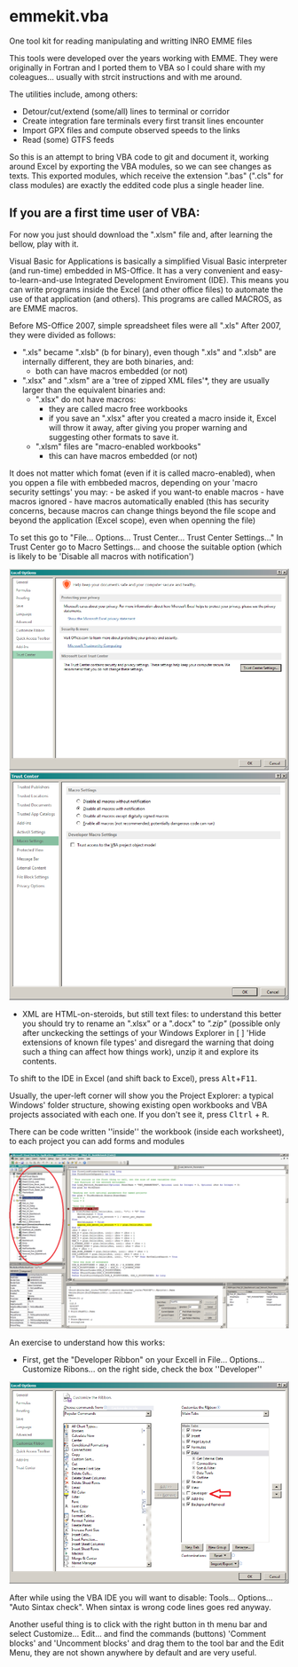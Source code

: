 # emmekit.vba
One tool kit for reading manipulating and writting INRO EMME files

This tools were developed over the years working with EMME. They were originally in Fortran and I ported them to VBA so I could share with my coleagues... usually with strcit instructions and with me around.

The utilities include, among others:
- Detour/cut/extend (some/all) lines to terminal or corridor
- Create integration fare terminals every first transit lines encounter 
- Import GPX files and compute observed speeds to the links
- Read (some) GTFS feeds

So this is an attempt to bring VBA code to git and document it, working around Excel by exporting the VBA modules, so we can see changes as texts.
This exported modules, which receive the extension ".bas" (".cls" for class modules) are exactly the eddited code plus a single header line.


## If you are a first time user of VBA:

For now you just should download the ".xlsm" file and, after learning the bellow, play with it.

Visual Basic for Applications is basically a simplified Visual Basic interpreter (and run-time) embedded in MS-Office.
It has a very convenient and easy-to-learn-and-use Integrated Development Enviroment (IDE). This means you can write programs inside
 the Excel (and other office files) to automate the use of that application (and others). This programs are called MACROS, as are EMME macros.

Before MS-Office 2007, simple spreadsheet files were all ".xls"  After 2007, they were divided as follows:
- ".xls" became ".xlsb" (b for binary), even though ".xls" and ".xlsb" are internally different, they are both binaries, and:
	- both can have macros embedded (or not)
- ".xlsx" and ".xlsm" are a 'tree of zipped XML files'*, they are usually larger than the equivalent binaries and:
	- ".xlsx" do not have macros:
		- they are called macro free workbooks
		- if you save an ".xlsx" after you created a macro inside it, Excel will throw it away, after giving you proper warning and suggesting other formats to save it.
	- ".xlsm" files are "macro-enabled workbooks"
		- this can have macros embedded (or not)
		
It does not matter which fomat (even if it is called macro-enabled), when you oppen a file with embbeded macros, depending on your 'macro security settings' you may:
	- be asked if you want-to enable macros
	- have macros ignored
	- have macros automatically enabled (this has security concerns, because macros can change things beyond the file scope and beyond the application (Excel scope),
 even when openning the file)

To set this go to "File... Options... Trust Center... Trust Center Settings..." In Trust Center go to Macro Settings... and choose the suitable option
(which is likely to be 'Disable all macros with notification')

![Screeen of Excel Options to Trust Center](/assets/Screeen_Excel_options_TrustCenter.png)
![Screeen of Excel options in Trust Center Macros Settings](/assets/Screen_Office_Trust_Center.png)



* XML are HTML-on-steroids, but still text files: to understand this better you should try to rename an ".xlsx" or a ".docx" to _".zip"_ 
(possible only after unckecking the settings of your Windows Explorer in \[ \] 'Hide extensions of known file types' and disregard the warning 
that doing such a thing can affect how things work), unzip it and explore its contents.



To shift to the IDE in Excel (and shift back to Excel), press <kbd>Alt</kbd>+<kbd>F11</kbd>.

Usually, the uper-left corner will show you the Project Explorer: a typical Windows' folder structure,
 showing existing open workbooks and VBA projects associated with each one. If you don't see it, press  <kbd>Cltrl</kbd> + <kbd>R</kbd>.

There can be code written ''inside'' the workbook (inside each worksheet), to each project you can add forms and modules

![Screenshot_Project_Explorer](/assets/Screeen_Project_Explorer.png)

An exercise to understand how this works:

- First, get the "Developer Ribbon" on your Excell
in File... Options... Customize Ribons... on the right side, check the box ''Developer''

![Screenshot_Excel_options](/assets/Screeen_Excel_options.png)


After while using the VBA IDE you will want to disable: Tools... Options... "Auto Sintax check". When sintax is wrong code lines goes red anyway.

Another useful thing is to click with the right button in th menu bar and select Customize... Edit... and find the commands (buttons) 'Comment blocks' and 'Uncomment blocks' and drag them to the tool bar and the Edit Menu, they are not shown anywhere by default and are very useful.

